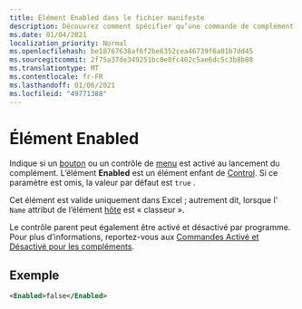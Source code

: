 ```yaml
---
title: Élément Enabled dans le fichier manifeste
description: Découvrez comment spécifier qu’une commande de complément est désactivée au lancement du complément.
ms.date: 01/04/2021
localization_priority: Normal
ms.openlocfilehash: be18767638af6f2be6352cea46739f6a01b7dd45
ms.sourcegitcommit: 2f75a37de349251bc0e0fc402c5ae6dc5c3b8b08
ms.translationtype: MT
ms.contentlocale: fr-FR
ms.lasthandoff: 01/06/2021
ms.locfileid: "49771388"
---
```

# <a name="enabled-element"></a>Élément Enabled

Indique si un [bouton](control.md#button-control) ou un contrôle de [menu](control.md#menu-dropdown-button-controls) est activé au lancement du complément. L’élément **Enabled** est un élément enfant de [Control](control.md). Si ce paramètre est omis, la valeur par défaut est `true` .

Cet élément est valide uniquement dans Excel ; autrement dit, lorsque l' `Name` attribut de l’élément [hôte](host.md) est « classeur ».

Le contrôle parent peut également être activé et désactivé par programme. Pour plus d’informations, reportez-vous aux [Commandes Activé et Désactivé pour les compléments](../../design/disable-add-in-commands.md).

## <a name="example"></a>Exemple

```xml
<Enabled>false</Enabled>
```
